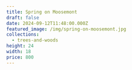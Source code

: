 ```yaml
---
title: Spring on Moosemont
draft: false
date: 2024-09-12T11:48:00.000Z
featured_image: /img/spring-on-moosemont.jpg
collections:
  - trees-and-woods
height: 24
width: 18
price: 800
---
```


